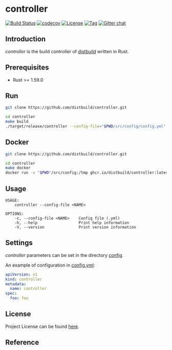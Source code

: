 # controller

[![Build Status](https://github.com/distbuild/controller/workflows/CI/badge.svg?branch=main&event=push)](https://github.com/distbuild/controller/actions?query=workflow%3ACI)
[![codecov](https://codecov.io/gh/distbuild/controller/branch/main/graph/badge.svg?token=FM4NOMPT7Q)](https://codecov.io/gh/distbuild/controller)
[![License](https://img.shields.io/github/license/distbuild/controller.svg)](https://github.com/distbuild/controller/blob/main/LICENSE)
[![Tag](https://img.shields.io/github/tag/distbuild/controller.svg)](https://github.com/distbuild/controller/tags)
[![Gitter chat](https://badges.gitter.im/craftslab/distbuild.png)](https://gitter.im/craftslab/distbuild)



## Introduction

*controller* is the build controller of [distbuild](https://github.com/distbuild) written in Rust.



## Prerequisites

- Rust >= 1.59.0



## Run

```bash
git clone https://github.com/distbuild/controller.git

cd controller
make build
./target/release/controller --config-file="$PWD/src/config/config.yml"
```



## Docker

```bash
git clone https://github.com/distbuild/controller.git

cd controller
make docker
docker run -v "$PWD"/src/config:/tmp ghcr.io/distbuild/controller:latest --config-file="/tmp/config.yml"
```



## Usage

```
USAGE:
    controller --config-file <NAME>

OPTIONS:
    -c, --config-file <NAME>    Config file (.yml)
    -h, --help                  Print help information
    -V, --version               Print version information
```



## Settings

*controller* parameters can be set in the directory [config](https://github.com/distbuild/controller/blob/main/src/config).

An example of configuration in [config.yml](https://github.com/distbuild/controller/blob/main/src/config/config.yml):

```yaml
apiVersion: v1
kind: controller
metadata:
  name: controller
spec:
  foo: foo
```



## License

Project License can be found [here](LICENSE).



## Reference
